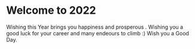 # Welcome to 2022
Wishing this Year brings you happiness and prosperous .
Wishing you a good luck for your career and many endeours to climb :) 
Wish you a Good Day.
